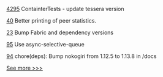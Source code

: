 
[4295](https://github.com/hyperledger/besu/pull/4295) ContainterTests - update tessera version

[40](https://github.com/hyperledger-labs/fabric-machine/pull/40) Better printing of peer statistics.

[23](https://github.com/hyperledger-labs/blockchain-verifier/pull/23) Bump Fabric and dependency versions

[95](https://github.com/hyperledger/aries-staticagent-python/pull/95) Use async-selective-queue

[94](https://github.com/hyperledger/aries-staticagent-python/pull/94) chore(deps): Bump nokogiri from 1.12.5 to 1.13.8 in /docs


[See more >>>](https://start-here.hyperledger.org/pull-requests)
